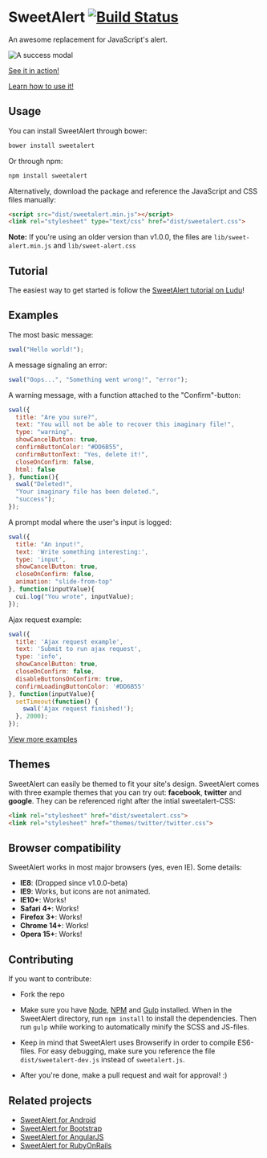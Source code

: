 SweetAlert [![Build Status](https://travis-ci.org/t4t5/sweetalert.svg?branch=master)](https://travis-ci.org/t4t5/sweetalert)
==========

An awesome replacement for JavaScript's alert.

![A success modal](https://raw.github.com/t4t5/sweetalert/master/sweetalert.gif)

[See it in action!](http://t4t5.github.io/sweetalert)

[Learn how to use it!](https://www.ludu.co/lesson/how-to-use-sweetalert)


Usage
-----

You can install SweetAlert through bower:

```bash
bower install sweetalert
```

Or through npm:

```bash
npm install sweetalert
```

Alternatively, download the package and reference the JavaScript and CSS files manually:

```html
<script src="dist/sweetalert.min.js"></script>
<link rel="stylesheet" type="text/css" href="dist/sweetalert.css">
```
**Note:** If you're using an older version than v1.0.0, the files are `lib/sweet-alert.min.js` and `lib/sweet-alert.css`


Tutorial
--------

The easiest way to get started is follow the [SweetAlert tutorial on Ludu](https://www.ludu.co/lesson/how-to-use-sweetalert)!


Examples
--------

The most basic message:

```javascript
swal("Hello world!");
```

A message signaling an error:

```javascript
swal("Oops...", "Something went wrong!", "error");
```

A warning message, with a function attached to the "Confirm"-button:

```javascript
swal({
  title: "Are you sure?",
  text: "You will not be able to recover this imaginary file!",
  type: "warning",
  showCancelButton: true,
  confirmButtonColor: "#DD6B55",
  confirmButtonText: "Yes, delete it!",
  closeOnConfirm: false,
  html: false
}, function(){
  swal("Deleted!",
  "Your imaginary file has been deleted.",
  "success");
});
```

A prompt modal where the user's input is logged:

```javascript
swal({
  title: "An input!",
  text: 'Write something interesting:',
  type: 'input',
  showCancelButton: true,
  closeOnConfirm: false,
  animation: "slide-from-top"
}, function(inputValue){
  cui.log("You wrote", inputValue);
});
```

Ajax request example:

```javascript
swal({
  title: 'Ajax request example',
  text: 'Submit to run ajax request',
  type: 'info',
  showCancelButton: true,
  closeOnConfirm: false,
  disableButtonsOnConfirm: true,
  confirmLoadingButtonColor: '#DD6B55'
}, function(inputValue){
  setTimeout(function() {
    swal('Ajax request finished!');
  }, 2000);
});
```

[View more examples](http://t4t5.github.io/sweetalert)


Themes
------

SweetAlert can easily be themed to fit your site's design. SweetAlert comes with three example themes that you can try out: **facebook**, **twitter** and **google**. They can be referenced right after the intial sweetalert-CSS:
```html
<link rel="stylesheet" href="dist/sweetalert.css">
<link rel="stylesheet" href="themes/twitter/twitter.css">
```


Browser compatibility
---------------------

SweetAlert works in most major browsers (yes, even IE). Some details:

- **IE8**: (Dropped since v1.0.0-beta)
- **IE9**: Works, but icons are not animated.
- **IE10+**: Works!
- **Safari 4+**: Works!
- **Firefox 3+**: Works!
- **Chrome 14+**: Works!
- **Opera 15+**: Works!


Contributing
------------

If you want to contribute:

- Fork the repo

- Make sure you have [Node](http://nodejs.org/), [NPM](https://www.npmjs.com/) and [Gulp](http://gulpjs.com/) installed. When in the SweetAlert directory, run `npm install` to install the dependencies. Then run `gulp` while working to automatically minify the SCSS and JS-files.

- Keep in mind that SweetAlert uses Browserify in order to compile ES6-files. For easy debugging, make sure you reference the file `dist/sweetalert-dev.js` instead of `sweetalert.js`.

- After you're done, make a pull request and wait for approval! :)


Related projects
----------------

* [SweetAlert for Android](https://github.com/pedant/sweet-alert-dialog)
* [SweetAlert for Bootstrap](https://github.com/lipis/bootstrap-sweetalert)
* [SweetAlert for AngularJS](https://github.com/oitozero/ngSweetAlert)
* [SweetAlert for RubyOnRails](https://github.com/sharshenov/sweetalert-rails)

